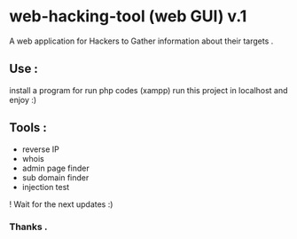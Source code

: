 # web-hacking-tool (web GUI) v.1

A web application for Hackers to Gather information about their targets .


## Use :
install a program for run php codes (xampp)
run this project in localhost
and enjoy :)


## Tools :
* reverse IP
* whois
* admin page finder
* sub domain finder
* injection test

! Wait for the next updates :)

### Thanks .
